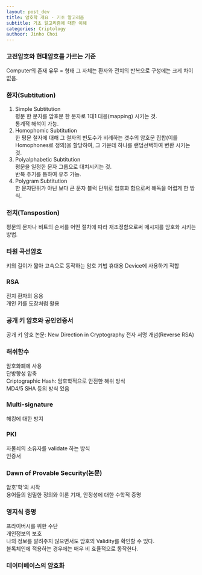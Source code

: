 ```yaml
---
layout: post_dev
title: 암호학 개요 - 기초 알고리즘
subtitle: 기초 알고리즘에 대한 이해
categories: Criptology
authoor: Jinho Choi
---
```


### 고전암호와 현대암호를 가르는 기준
Computer의 존재 유무
= 형태 그 자체는 환자와 전치의 반복으로 구성에는 크게 차이 없음.

### 환자(Subtitution)
1. Simple Subtitution  
평문 한 문자를 암호문 한 문자로 1대1 대응(mapping) 시키는 것.  
통계적 해석이 가능.  
2. Homophomic Subtitution  
한 평문 철자에 대해 그 철자의 빈도수가 비례하는 갯수의 암호문 집합(이를 Homophones로 정의)을 할당하여, 그 가운데 하나를 랜덤선택하여 변환 시키는 것.
3. Polyalphabetic Subtitution  
평문을 일정한 문자 그룹으로 대치시키는 것.  
반복 주기를 통하여 유추 가능.
4. Polygram Subtitution  
한 문자단위가 아닌 보다 큰 문자 블럭 단위로 암호화 함으로써 해독을 어렵게 한 방식.

### 전치(Tanspostion)
평문의 문자나 비트의 순서를 어떤 절차에 따라 재조정함으로써 메시지를 암호화 시키는 방법.

### 타원 곡선암호
키의 길이가 짧아 고속으로 동작하는 암호 기법
휴대용 Device에 사용하기 적합

### RSA
전치 환자의 응용  
개인 키를 도장처럼 활용

### 공개 키 암호와 공인인증서
공개 키 암호 논문: New Direction in Cryptography
전자 서명 개념(Reverse RSA)

### 해쉬함수
암호화폐에 사용  
단방향성 압축  
Criptographic Hash: 암호학적으로 안전한 해쉬 방식  
MD4/5  SHA 등의 방식 있음

### Multi-signature
해킹에 대한 방지

### PKI
자물쇠의 소유자를 validate 하는 방식  
인증서  

### Dawn of Provable Security(논문)
암호'학'의 시작  
용어들의 엄밀한 정의와 이론 기재, 안정성에 대한 수학적 증명

### 영지식 증명
프라이버시를 위한 수단  
개인정보의 보호  
나의 정보를 알려주지 않으면서도 암호의 Validity를 확인할 수 있다.  
블록체인에 적용하는 경우에는 매우 비 효율적으로 동작한다.

### 데이터베이스의 암호화